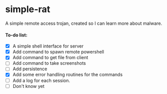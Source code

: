 # simple-rat
A simple remote access trojan, created so I can learn more about malware.

#### To-do list:
- [x] A simple shell interface for server
- [x] Add command to spawn remote powershell
- [x] Add command to get file from client
- [ ] Add command to take screenshots
- [ ] Add persistence
- [x] Add some error handling routines for the commands
- [ ] Add a log for each session.
- [ ] Don't know yet
